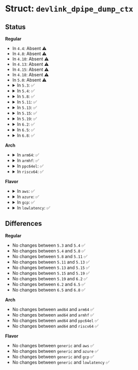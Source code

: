 # Struct: <code>devlink_dpipe_dump_ctx</code>

## Status
<b>Regular</b>
<ul>
<li>
In <code>4.4</code>: Absent ⚠️
</li>
<li>
In <code>4.8</code>: Absent ⚠️
</li>
<li>
In <code>4.10</code>: Absent ⚠️
</li>
<li>
In <code>4.13</code>: Absent ⚠️
</li>
<li>
In <code>4.15</code>: Absent ⚠️
</li>
<li>
In <code>4.18</code>: Absent ⚠️
</li>
<li>
In <code>5.0</code>: Absent ⚠️
</li>
<li>
<details>
<summary>In <code>5.3</code>: ✅</summary>

```c
struct devlink_dpipe_dump_ctx {
    struct genl_info *info;
    enum devlink_command cmd;
    struct sk_buff *skb;
    struct nlattr *nest;
    void *hdr;
};
```
</details>
</li>
<li>
<details>
<summary>In <code>5.4</code>: ✅</summary>

```c
struct devlink_dpipe_dump_ctx {
    struct genl_info *info;
    enum devlink_command cmd;
    struct sk_buff *skb;
    struct nlattr *nest;
    void *hdr;
};
```
</details>
</li>
<li>
<details>
<summary>In <code>5.8</code>: ✅</summary>

```c
struct devlink_dpipe_dump_ctx {
    struct genl_info *info;
    enum devlink_command cmd;
    struct sk_buff *skb;
    struct nlattr *nest;
    void *hdr;
};
```
</details>
</li>
<li>
<details>
<summary>In <code>5.11</code>: ✅</summary>

```c
struct devlink_dpipe_dump_ctx {
    struct genl_info *info;
    enum devlink_command cmd;
    struct sk_buff *skb;
    struct nlattr *nest;
    void *hdr;
};
```
</details>
</li>
<li>
<details>
<summary>In <code>5.13</code>: ✅</summary>

```c
struct devlink_dpipe_dump_ctx {
    struct genl_info *info;
    enum devlink_command cmd;
    struct sk_buff *skb;
    struct nlattr *nest;
    void *hdr;
};
```
</details>
</li>
<li>
<details>
<summary>In <code>5.15</code>: ✅</summary>

```c
struct devlink_dpipe_dump_ctx {
    struct genl_info *info;
    enum devlink_command cmd;
    struct sk_buff *skb;
    struct nlattr *nest;
    void *hdr;
};
```
</details>
</li>
<li>
<details>
<summary>In <code>5.19</code>: ✅</summary>

```c
struct devlink_dpipe_dump_ctx {
    struct genl_info *info;
    enum devlink_command cmd;
    struct sk_buff *skb;
    struct nlattr *nest;
    void *hdr;
};
```
</details>
</li>
<li>
<details>
<summary>In <code>6.2</code>: ✅</summary>

```c
struct devlink_dpipe_dump_ctx {
    struct genl_info *info;
    enum devlink_command cmd;
    struct sk_buff *skb;
    struct nlattr *nest;
    void *hdr;
};
```
</details>
</li>
<li>
<details>
<summary>In <code>6.5</code>: ✅</summary>

```c
struct devlink_dpipe_dump_ctx {
    struct genl_info *info;
    enum devlink_command cmd;
    struct sk_buff *skb;
    struct nlattr *nest;
    void *hdr;
};
```
</details>
</li>
<li>
<details>
<summary>In <code>6.8</code>: ✅</summary>

```c
struct devlink_dpipe_dump_ctx {
    struct genl_info *info;
    enum devlink_command cmd;
    struct sk_buff *skb;
    struct nlattr *nest;
    void *hdr;
};
```
</details>
</li>
</ul>
<b>Arch</b>
<ul>
<li>
<details>
<summary>In <code>arm64</code>: ✅</summary>

```c
struct devlink_dpipe_dump_ctx {
    struct genl_info *info;
    enum devlink_command cmd;
    struct sk_buff *skb;
    struct nlattr *nest;
    void *hdr;
};
```
</details>
</li>
<li>
<details>
<summary>In <code>armhf</code>: ✅</summary>

```c
struct devlink_dpipe_dump_ctx {
    struct genl_info *info;
    enum devlink_command cmd;
    struct sk_buff *skb;
    struct nlattr *nest;
    void *hdr;
};
```
</details>
</li>
<li>
<details>
<summary>In <code>ppc64el</code>: ✅</summary>

```c
struct devlink_dpipe_dump_ctx {
    struct genl_info *info;
    enum devlink_command cmd;
    struct sk_buff *skb;
    struct nlattr *nest;
    void *hdr;
};
```
</details>
</li>
<li>
<details>
<summary>In <code>riscv64</code>: ✅</summary>

```c
struct devlink_dpipe_dump_ctx {
    struct genl_info *info;
    enum devlink_command cmd;
    struct sk_buff *skb;
    struct nlattr *nest;
    void *hdr;
};
```
</details>
</li>
</ul>
<b>Flavor</b>
<ul>
<li>
<details>
<summary>In <code>aws</code>: ✅</summary>

```c
struct devlink_dpipe_dump_ctx {
    struct genl_info *info;
    enum devlink_command cmd;
    struct sk_buff *skb;
    struct nlattr *nest;
    void *hdr;
};
```
</details>
</li>
<li>
<details>
<summary>In <code>azure</code>: ✅</summary>

```c
struct devlink_dpipe_dump_ctx {
    struct genl_info *info;
    enum devlink_command cmd;
    struct sk_buff *skb;
    struct nlattr *nest;
    void *hdr;
};
```
</details>
</li>
<li>
<details>
<summary>In <code>gcp</code>: ✅</summary>

```c
struct devlink_dpipe_dump_ctx {
    struct genl_info *info;
    enum devlink_command cmd;
    struct sk_buff *skb;
    struct nlattr *nest;
    void *hdr;
};
```
</details>
</li>
<li>
<details>
<summary>In <code>lowlatency</code>: ✅</summary>

```c
struct devlink_dpipe_dump_ctx {
    struct genl_info *info;
    enum devlink_command cmd;
    struct sk_buff *skb;
    struct nlattr *nest;
    void *hdr;
};
```
</details>
</li>
</ul>

## Differences
<b>Regular</b>
<ul>
<li>
No changes between <code>5.3</code> and <code>5.4</code> ✅
</li>
<li>
No changes between <code>5.4</code> and <code>5.8</code> ✅
</li>
<li>
No changes between <code>5.8</code> and <code>5.11</code> ✅
</li>
<li>
No changes between <code>5.11</code> and <code>5.13</code> ✅
</li>
<li>
No changes between <code>5.13</code> and <code>5.15</code> ✅
</li>
<li>
No changes between <code>5.15</code> and <code>5.19</code> ✅
</li>
<li>
No changes between <code>5.19</code> and <code>6.2</code> ✅
</li>
<li>
No changes between <code>6.2</code> and <code>6.5</code> ✅
</li>
<li>
No changes between <code>6.5</code> and <code>6.8</code> ✅
</li>
</ul>
<b>Arch</b>
<ul>
<li>
No changes between <code>amd64</code> and <code>arm64</code> ✅
</li>
<li>
No changes between <code>amd64</code> and <code>armhf</code> ✅
</li>
<li>
No changes between <code>amd64</code> and <code>ppc64el</code> ✅
</li>
<li>
No changes between <code>amd64</code> and <code>riscv64</code> ✅
</li>
</ul>
<b>Flavor</b>
<ul>
<li>
No changes between <code>generic</code> and <code>aws</code> ✅
</li>
<li>
No changes between <code>generic</code> and <code>azure</code> ✅
</li>
<li>
No changes between <code>generic</code> and <code>gcp</code> ✅
</li>
<li>
No changes between <code>generic</code> and <code>lowlatency</code> ✅
</li>
</ul>
